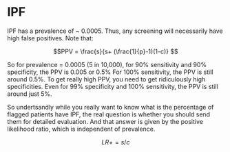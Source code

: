 
# IPF

IPF has a prevalence of ~ 0.0005. Thus, any screening will 
necessarily have high false positives. Note that:

$$PPV = \frac{s}{s+ (\frac{1}{p}-1)(1-c)} $$

So for prevalence = 0.0005 (5 in 10,000), for 90% sensitivity and 
90% specificity, the PPV is 0.005 or 0.5% For 100% sensitivity, the PPV is still around 0.5%.
To get really high PPV, you need to get ridiculously high specificities. Even for 99% specificity and 
100% sensitivity, the PPV is still around just 5%.

So undertsandly while you really want to know what is the percentage of flagged patients have IPF,
the real question is whether you should send them for detailed evaluation. And that answer is 
given by the positive likelihood ratio, which is independent of prevalence.

$$LR+ = s/c $$